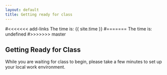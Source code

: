 ```yaml
---
layout: default
title: Getting ready for class
---
```


#<<<<<<< add-links
The time is: {{ site.time }}
#=======
The time is: undefined
#>>>>>>> master

## Getting Ready for Class
While you are waiting for class to begin, please take a few minutes to set up your local work environment.
